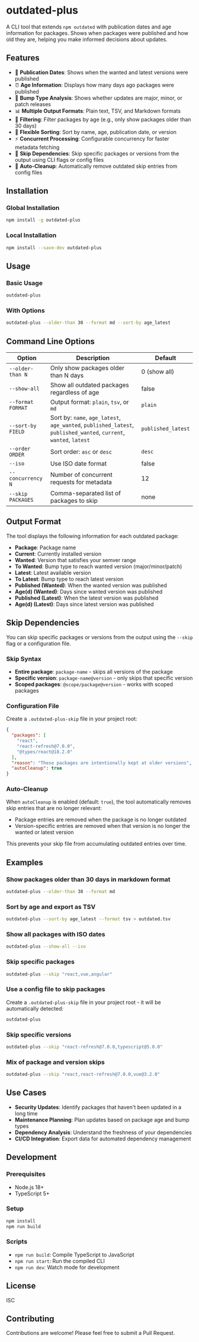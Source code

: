 # outdated-plus

A CLI tool that extends `npm outdated` with publication dates and age information for packages. Shows when packages were published and how old they are, helping you make informed decisions about updates.

## Features

- 📅 **Publication Dates**: Shows when the wanted and latest versions were published
- ⏰ **Age Information**: Displays how many days ago packages were published
- 🔄 **Bump Type Analysis**: Shows whether updates are major, minor, or patch releases
- 📊 **Multiple Output Formats**: Plain text, TSV, and Markdown formats
- 🎯 **Filtering**: Filter packages by age (e.g., only show packages older than 30 days)
- 🔀 **Flexible Sorting**: Sort by name, age, publication date, or version
- ⚡ **Concurrent Processing**: Configurable concurrency for faster metadata fetching
- 🚫 **Skip Dependencies**: Skip specific packages or versions from the output using CLI flags or config files
- 🧹 **Auto-Cleanup**: Automatically remove outdated skip entries from config files

## Installation

### Global Installation
```bash
npm install -g outdated-plus
```

### Local Installation
```bash
npm install --save-dev outdated-plus
```

## Usage

### Basic Usage
```bash
outdated-plus
```

### With Options
```bash
outdated-plus --older-than 30 --format md --sort-by age_latest
```

## Command Line Options

| Option | Description | Default |
|--------|-------------|---------|
| `--older-than N` | Only show packages older than N days | 0 (show all) |
| `--show-all` | Show all outdated packages regardless of age | false |
| `--format FORMAT` | Output format: `plain`, `tsv`, or `md` | `plain` |
| `--sort-by FIELD` | Sort by: `name`, `age_latest`, `age_wanted`, `published_latest`, `published_wanted`, `current`, `wanted`, `latest` | `published_latest` |
| `--order ORDER` | Sort order: `asc` or `desc` | `desc` |
| `--iso` | Use ISO date format | false |
| `--concurrency N` | Number of concurrent requests for metadata | 12 |
| `--skip PACKAGES` | Comma-separated list of packages to skip | none |

## Output Format

The tool displays the following information for each outdated package:

- **Package**: Package name
- **Current**: Currently installed version
- **Wanted**: Version that satisfies your semver range
- **To Wanted**: Bump type to reach wanted version (major/minor/patch)
- **Latest**: Latest available version
- **To Latest**: Bump type to reach latest version
- **Published (Wanted)**: When the wanted version was published
- **Age(d) (Wanted)**: Days since wanted version was published
- **Published (Latest)**: When the latest version was published
- **Age(d) (Latest)**: Days since latest version was published

## Skip Dependencies

You can skip specific packages or versions from the output using the `--skip` flag or a configuration file.

### Skip Syntax

- **Entire package**: `package-name` - skips all versions of the package
- **Specific version**: `package-name@version` - only skips that specific version
- **Scoped packages**: `@scope/package@version` - works with scoped packages

### Configuration File

Create a `.outdated-plus-skip` file in your project root:

```json
{
  "packages": [
    "react",
    "react-refresh@7.0.0",
    "@types/react@18.2.0"
  ],
  "reason": "These packages are intentionally kept at older versions",
  "autoCleanup": true
}
```

### Auto-Cleanup

When `autoCleanup` is enabled (default: `true`), the tool automatically removes skip entries that are no longer relevant:

- Package entries are removed when the package is no longer outdated
- Version-specific entries are removed when that version is no longer the wanted or latest version

This prevents your skip file from accumulating outdated entries over time.

## Examples

### Show packages older than 30 days in markdown format
```bash
outdated-plus --older-than 30 --format md
```

### Sort by age and export as TSV
```bash
outdated-plus --sort-by age_latest --format tsv > outdated.tsv
```

### Show all packages with ISO dates
```bash
outdated-plus --show-all --iso
```

### Skip specific packages
```bash
outdated-plus --skip "react,vue,angular"
```

### Use a config file to skip packages
Create a `.outdated-plus-skip` file in your project root - it will be automatically detected:

```bash
outdated-plus
```

### Skip specific versions
```bash
outdated-plus --skip "react-refresh@7.0.0,typescript@5.0.0"
```

### Mix of package and version skips
```bash
outdated-plus --skip "react,react-refresh@7.0.0,vue@3.2.0"
```

## Use Cases

- **Security Updates**: Identify packages that haven't been updated in a long time
- **Maintenance Planning**: Plan updates based on package age and bump types
- **Dependency Analysis**: Understand the freshness of your dependencies
- **CI/CD Integration**: Export data for automated dependency management

## Development

### Prerequisites
- Node.js 18+
- TypeScript 5+

### Setup
```bash
npm install
npm run build
```

### Scripts
- `npm run build`: Compile TypeScript to JavaScript
- `npm run start`: Run the compiled CLI
- `npm run dev`: Watch mode for development

## License

ISC

## Contributing

Contributions are welcome! Please feel free to submit a Pull Request.
